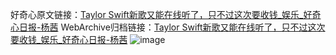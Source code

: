 好奇心原文链接：[Taylor Swift新歌又能在线听了，只不过这次要收钱_娱乐_好奇心日报-杨茜](https://www.qdaily.com/articles/7773.html)
WebArchive归档链接：[Taylor Swift新歌又能在线听了，只不过这次要收钱_娱乐_好奇心日报-杨茜](http://web.archive.org/web/20190623172911/https://www.qdaily.com/articles/7773.html)
![image](http://ww3.sinaimg.cn/large/007d5XDply1g3wjx36r32j30u02k17wh)